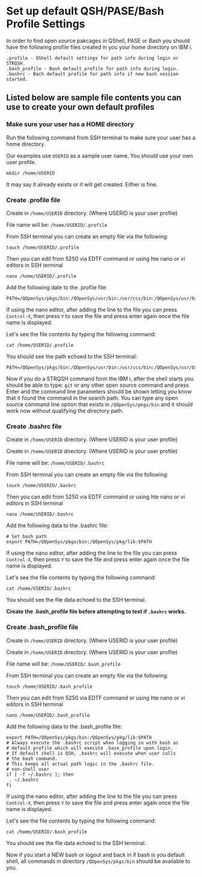 # Set up default QSH/PASE/Bash Profile Settings
In order to find open source pakcages in QShell, PASE or Bash you should have the following profile files created in you your home directory on IBM i.

```
.profile - QShell default settings for path info during login or STRQSH.
.bash_profile - Bash default profile for path info during login.
.bashrc - Bach default profile for path info if new bash session started.
```
## Listed below are sample file contents you can use to create your own default profiles

### Make sure your user has a HOME directory 
Run the following command from SSH terminal to make sure your user has a home directory. 

Our examples use ```USERID``` as a sample user name. You should use your own user profile.   

```mkdir /home/USERID```   

It may say it already exists or it will get created. Either is fine.   

### Create .profile file
Create in ```/home/USERID``` directory. (Where USERID is your user profile) 

File name will be: ```/home/USERID/.profile```

From SSH terminal you can create an empty file via the following:
```
touch /home/USERID/.profile
```
Then you can edit from 5250 via EDTF command or using hte nano or vi editors in SSH terminal

```nano /home/USERID/.profile```

Add the following date to the .profile file:
```
PATH=/QOpenSys/pkgs/bin:/QOpenSys/usr/bin:/usr/ccs/bin:/QOpenSys/usr/bin/X11:/usr/sbin:.:/usr/bin:$PATH
```
If using the nano editor, after adding the line to the file you can press ```Control-X```, then press ```Y``` to save the file and press enter again once the file name is displayed.    

Let's see the file contents by typing the following command:
```
cat /home/USERID/.profile
```
You should see the path echoed to the SSH terminal:
```
PATH=/QOpenSys/pkgs/bin:/QOpenSys/usr/bin:/usr/ccs/bin:/QOpenSys/usr/bin/X11:/usr/sbin:.:/usr/bin:$PATH
```

Now if you do a STRQSH command form the IBM i, after the shell starts you should be able to type: ```git``` or any other open source command and press Enter and the command line parameters should be shown letting you know that it found the command in the search path. You can type any open source command line option that exists in ```/QOpenSys/pkgs/bin``` and it should work now without qualifying the directory path.   

### Create .bashrc file
Create in ```/home/USERID``` directory. (Where USERID is your user profile) 

Create in ```/home/USERID``` directory. (Where USERID is your user profile) 

File name will be: ```/home/USERID/.bashrc```

From SSH terminal you can create an empty file via the following:
```
touch /home/USERID/.bashrc
```
Then you can edit from 5250 via EDTF command or using hte nano or vi editors in SSH terminal

```nano /home/USERID/.bashrc```

Add the following data to the .bashrc file:
```
# Set bash path                                            
export PATH=/QOpenSys/pkgs/bin:/QOpenSys/pkg/lib:$PATH     
```
If using the nano editor, after adding the line to the file you can press ```Control-X```, then press ```Y``` to save the file and press enter again once the file name is displayed.    

Let's see the file contents by typing the following command:
```
cat /home/USERID/.bashrc
```
You should see the file data echoed to the SSH terminal.

**Create the .bash_profile file before attempting to test if ```.bashrc``` works.** 

### Create .bash_profile file
Create in ```/home/USERID``` directory. (Where USERID is your user profile) 

Create in ```/home/USERID``` directory. (Where USERID is your user profile) 

File name will be: ```/home/USERID/.bash_profile```

From SSH terminal you can create an empty file via the following:
```
touch /home/USERID/.bash_profile
```
Then you can edit from 5250 via EDTF command or using hte nano or vi editors in SSH terminal

```nano /home/USERID/.bash_profile```

Add the following data to the .bash_profile file:
```
export PATH=/QOpenSys/pkgs/bin:/QOpenSys/pkg/lib:$PATH           
# Always execute the .bashrc script when logging in with bash as 
# default profile which will execute .base_profile upon login.   
# If default shell is QSH, .bashrc will execute when user calls  
# the bash command.                                              
# This keeps all actual path logic in the .bashrc file.          
# non-shell user                                                 
if [ -f ~/.bashrc ]; then                                        
 . ~/.bashrc                                                     
fi                                                               
```
If using the nano editor, after adding the line to the file you can press ```Control-X```, then press ```Y``` to save the file and press enter again once the file name is displayed.    

Let's see the file contents by typing the following command:
```
cat /home/USERID/.bash_profile
```
You should see the file data echoed to the SSH terminal.

Now if you start a NEW bash or logout and back in if bash is you default shell, all commands in directory ```/QOpenSys/pkgs/bin``` should be available to you. 
